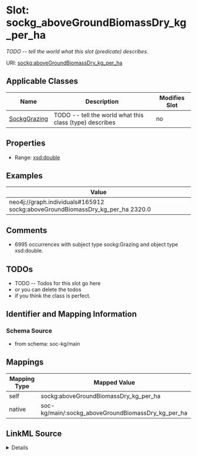 

# Slot: sockg_aboveGroundBiomassDry_kg_per_ha


_TODO -- tell the world what this slot (predicate) describes._





URI: [sockg:aboveGroundBiomassDry_kg_per_ha](http://www.semanticweb.org/sockg/ontologies/2024/0/soil-carbon-ontology/aboveGroundBiomassDry_kg_per_ha)



<!-- no inheritance hierarchy -->





## Applicable Classes

| Name | Description | Modifies Slot |
| --- | --- | --- |
| [SockgGrazing](../classes/SockgGrazing.md) | TODO -- tell the world what this class (type) describes |  no  |







## Properties

* Range: [xsd:double](http://www.w3.org/2001/XMLSchema#double)






## Examples

| Value |
| --- |
| neo4j://graph.individuals#165912 sockg:aboveGroundBiomassDry_kg_per_ha 2320.0 |

## Comments

* 6995 occurrences with subject type sockg:Grazing and object type xsd:double.

## TODOs

* TODO -- Todos for this slot go here
* or you can delete the todos
* if you think the class is perfect.

## Identifier and Mapping Information







### Schema Source


* from schema: soc-kg/main




## Mappings

| Mapping Type | Mapped Value |
| ---  | ---  |
| self | sockg:aboveGroundBiomassDry_kg_per_ha |
| native | soc-kg/main/:sockg_aboveGroundBiomassDry_kg_per_ha |




## LinkML Source

<details>
```yaml
name: sockg_aboveGroundBiomassDry_kg_per_ha
description: TODO -- tell the world what this slot (predicate) describes.
todos:
- TODO -- Todos for this slot go here
- or you can delete the todos
- if you think the class is perfect.
comments:
- 6995 occurrences with subject type sockg:Grazing and object type xsd:double.
examples:
- value: neo4j://graph.individuals#165912 sockg:aboveGroundBiomassDry_kg_per_ha 2320.0
from_schema: soc-kg/main
rank: 1000
slot_uri: sockg:aboveGroundBiomassDry_kg_per_ha
alias: sockg_aboveGroundBiomassDry_kg_per_ha
domain_of:
- sockg_Grazing
range: double

```
</details>